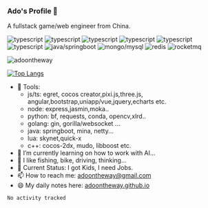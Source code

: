 ### Ado's Profile 👋

<!--
**adoontheway/adoontheway** is a ✨ _special_ ✨ repository because its `README.md` (this file) appears on your GitHub profile.

Here are some ideas to get you started:
-->
A fullstack game/web engineer from China.      

![typescript](https://img.shields.io/badge/actionscript-2/3-orange)
![typescript](https://img.shields.io/badge/python-2/3-green)
![typescript](https://img.shields.io/badge/ts/js-2-yellow)
![typescript](https://img.shields.io/badge/golang-2-purple)
![typescript](https://img.shields.io/badge/java-1.7-darkgreen)
![typescript](https://img.shields.io/badge/lua-5.3-blue)
![java/springboot](https://img.shields.io/badge/java/springboot-1.7-pink)
![mongo/mysql](https://img.shields.io/badge/mongo/mysql-1-red)
![redis](https://img.shields.io/badge/redis-1-lightgreen)
![rocketmq](https://img.shields.io/badge/rocketmq-1-lightblue)

![adoontheway](https://github-readme-stats.vercel.app/api?username=adoontheway&show_icons=true&theme=radical&count_private=true&show_icons=true)  

[![Top Langs](https://github-readme-stats.vercel.app/api/top-langs/?username=adoontheway&layout=compact)](https://github.com/adoontheway/github-readme-stats)


- 🔭 Tools:
  - js/ts: egret, cocos creator,pixi.js,three.js, angular,bootstrap,uniapp/vue,jquery,echarts etc.
  - node: express,jasmin,moka..
  - python: bf, requests, conda, opencv,xlrd..
  - golang: gin, gorilla/websocket ...
  - java: springboot, mina, netty...
  - lua: skynet,quick-x
  - c++: cocos-2dx, mudo, libboost etc.
- 🌱 I’m currently learning on how to work with AI...
- 👯 I like fishing, bike, driving, thinking...
- 🤔 Current Status: I got Kids, I need Jobs.
- 📫 How to reach me: adoontheway@gmail.com
- 😄 My daily notes here: [adoontheway.github.io](https://adoontheway.github.io/)

<!--START_SECTION:waka-->

```txt
No activity tracked
```

<!--END_SECTION:waka-->

